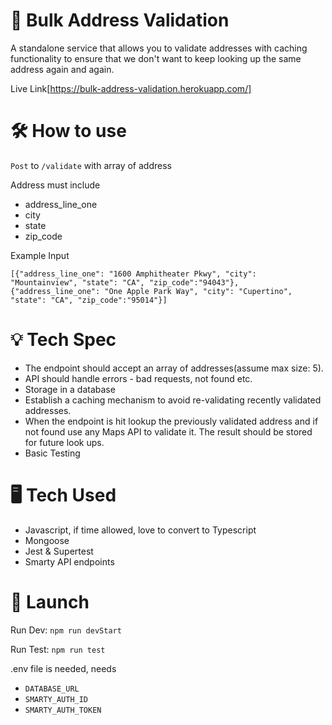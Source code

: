 # 📍 Bulk Address Validation

A standalone service that allows you to validate addresses with caching functionality to ensure that we don't want to keep looking up the same address again and
again.

Live Link[https://bulk-address-validation.herokuapp.com/]

# 🛠️ How to use

`Post` to `/validate` with array of address

Address must include

- address_line_one
- city
- state
- zip_code

Example Input

```
[{"address_line_one": "1600 Amphitheater Pkwy", "city": "Mountainview", "state": "CA", "zip_code":"94043"}, {"address_line_one": "One Apple Park Way", "city": "Cupertino", "state": "CA", "zip_code":"95014"}]
```

# 💡 Tech Spec

- The endpoint should accept an array of addresses(assume max size: 5).
- API should handle errors - bad requests, not found etc.
- Storage in a database
- Establish a caching mechanism to avoid re-validating recently validated addresses.
- When the endpoint is hit lookup the previously validated address and if not found
  use any Maps API to validate it. The result should be stored for future look ups.
- Basic Testing

# 🖥️ Tech Used

- Javascript, if time allowed, love to convert to Typescript
- Mongoose
- Jest & Supertest
- Smarty API endpoints

# 🚀 Launch

Run Dev: `npm run devStart`

Run Test: `npm run test`

.env file is needed, needs

- `DATABASE_URL`
- `SMARTY_AUTH_ID`
- `SMARTY_AUTH_TOKEN`
